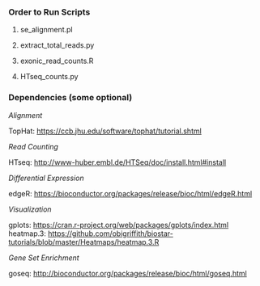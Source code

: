 ### Order to Run Scripts ###

1) se_alignment.pl

2) extract_total_reads.py

3) exonic_read_counts.R

4) HTseq_counts.py

### Dependencies (some optional) ###

*Alignment*

TopHat: https://ccb.jhu.edu/software/tophat/tutorial.shtml

*Read Counting*

HTseq: http://www-huber.embl.de/HTSeq/doc/install.html#install

*Differential Expression*

edgeR: https://bioconductor.org/packages/release/bioc/html/edgeR.html

*Visualization*

gplots: https://cran.r-project.org/web/packages/gplots/index.html
heatmap.3: https://github.com/obigriffith/biostar-tutorials/blob/master/Heatmaps/heatmap.3.R

*Gene Set Enrichment*

goseq: http://bioconductor.org/packages/release/bioc/html/goseq.html
